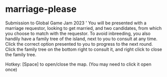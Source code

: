 # marriage-please

Submission to Global Game Jam 2023 ' 
You will be presented with a marriage requestor, looking to get married, and two candidates, from which you choose to match with the requestor. To avoid inbreeding, you also handily have a family tree of the island, next to you to consult at any time. Click the correct option presented to you to progress to the next round. Click the family tree on the bottom right to consult it, and right click to close the family tree.

Hotkey: [Space] to open/close the map. (You may need to click it open once) 
